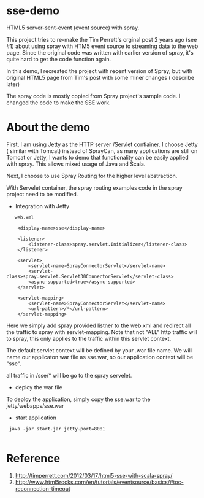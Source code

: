 sse-demo
========
HTML5 server-sent-event (event source) with spray. 

This project tries to re-make the Tim Perrett's orginal post 2 years ago (see #1) about using spray with HTM5 event source to streaming data to the web page. 
Since the original code was written with earlier version of spray, it's quite hard to get the code function again. 

In this demo, I recreated the project with recent version of Spray, but with original HTML5 page from Tim's post with some miner changes ( describe later) 

The spray code is mostly copied from Spray project's sample code. I changed the code to make the SSE work. 

About the demo
=================

First, I am using Jetty as the HTTP server /Servlet contiainer. I choose Jetty ( similar with Tomcat) instead of SprayCan, as many applications are still on Tomcat or Jetty, I wants to demo that functionality can be easily applied with spray. This allows mixed usage of Java and Scala. 

Next, I choose to use Spray Routing for the higher level abstraction. 

With Servelet container, the spray routing examples code in the spray project need to be modified. 

* Integration with Jetty

 

```
   web.xml

    <display-name>sse</display-name>

    <listener>
        <listener-class>spray.servlet.Initializer</listener-class>
    </listener>

    <servlet>
        <servlet-name>SprayConnectorServlet</servlet-name>
        <servlet-class>spray.servlet.Servlet30ConnectorServlet</servlet-class>
        <async-supported>true</async-supported>
    </servlet>

    <servlet-mapping>
        <servlet-name>SprayConnectorServlet</servlet-name>
        <url-pattern>/*</url-pattern>
    </servlet-mapping>
```

Here we simply add spray provided listner to the web.xml and redirect all the traffic to spray with servlet-mapping. Note that not "ALL" http traffic will to spray, this only applies to the traffic within this servlet context. 

The default servlet context will be defined by your .war file name. We will name our applicaton war file as sse.war, so our application context will be "sse". 

all traffic in /sse/* will be go to the spray servelet. 

* deploy the war file

To deploy the application, simply copy the sse.war to the jetty/webapps/sse.war 

* start application 

```
 java -jar start.jar jetty.port=8081
 
```

















Reference 
============
1) http://timperrett.com/2012/03/17/html5-sse-with-scala-spray/
2) http://www.html5rocks.com/en/tutorials/eventsource/basics/#toc-reconnection-timeout
